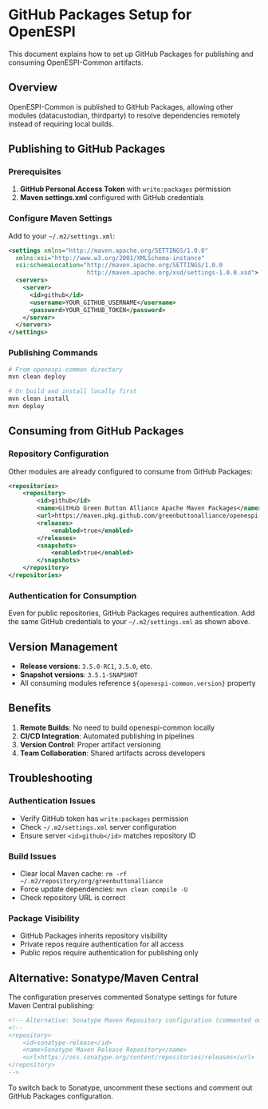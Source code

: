 # GitHub Packages Setup for OpenESPI

This document explains how to set up GitHub Packages for publishing and consuming OpenESPI-Common artifacts.

## Overview

OpenESPI-Common is published to GitHub Packages, allowing other modules (datacustodian, thirdparty) to resolve dependencies remotely instead of requiring local builds.

## Publishing to GitHub Packages

### Prerequisites

1. **GitHub Personal Access Token** with `write:packages` permission
2. **Maven settings.xml** configured with GitHub credentials

### Configure Maven Settings

Add to your `~/.m2/settings.xml`:

```xml
<settings xmlns="http://maven.apache.org/SETTINGS/1.0.0"
  xmlns:xsi="http://www.w3.org/2001/XMLSchema-instance"
  xsi:schemaLocation="http://maven.apache.org/SETTINGS/1.0.0
                      http://maven.apache.org/xsd/settings-1.0.0.xsd">
  <servers>
    <server>
      <id>github</id>
      <username>YOUR_GITHUB_USERNAME</username>
      <password>YOUR_GITHUB_TOKEN</password>
    </server>
  </servers>
</settings>
```

### Publishing Commands

```bash
# From openespi-common directory
mvn clean deploy

# Or build and install locally first
mvn clean install
mvn deploy
```

## Consuming from GitHub Packages

### Repository Configuration

Other modules are already configured to consume from GitHub Packages:

```xml
<repositories>
    <repository>
        <id>github</id>
        <name>GitHub Green Button Alliance Apache Maven Packages</name>
        <url>https://maven.pkg.github.com/greenbuttonalliance/openespi-greenbutton-java</url>
        <releases>
            <enabled>true</enabled>
        </releases>
        <snapshots>
            <enabled>true</enabled>
        </snapshots>
    </repository>
</repositories>
```

### Authentication for Consumption

Even for public repositories, GitHub Packages requires authentication. Add the same GitHub credentials to your `~/.m2/settings.xml` as shown above.

## Version Management

- **Release versions**: `3.5.0-RC1`, `3.5.0`, etc.
- **Snapshot versions**: `3.5.1-SNAPSHOT`
- All consuming modules reference `${openespi-common.version}` property

## Benefits

1. **Remote Builds**: No need to build openespi-common locally
2. **CI/CD Integration**: Automated publishing in pipelines
3. **Version Control**: Proper artifact versioning
4. **Team Collaboration**: Shared artifacts across developers

## Troubleshooting

### Authentication Issues
- Verify GitHub token has `write:packages` permission
- Check `~/.m2/settings.xml` server configuration
- Ensure server `<id>github</id>` matches repository ID

### Build Issues
- Clear local Maven cache: `rm -rf ~/.m2/repository/org/greenbuttonalliance`
- Force update dependencies: `mvn clean compile -U`
- Check repository URL is correct

### Package Visibility
- GitHub Packages inherits repository visibility
- Private repos require authentication for all access
- Public repos require authentication for publishing only

## Alternative: Sonatype/Maven Central

The configuration preserves commented Sonatype settings for future Maven Central publishing:

```xml
<!-- Alternative: Sonatype Maven Repository configuration (commented out) -->
<!--
<repository>
    <id>sonatype-release</id>
    <name>Sonatype Maven Release Repository</name>
    <url>https://oss.sonatype.org/content/repositories/releases</url>
</repository>
-->
```

To switch back to Sonatype, uncomment these sections and comment out GitHub Packages configuration.